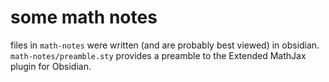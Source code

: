 # some math notes
files in `math-notes` were written (and are probably best viewed) in obsidian. `math-notes/preamble.sty` provides a preamble to the Extended MathJax plugin for Obsidian.
